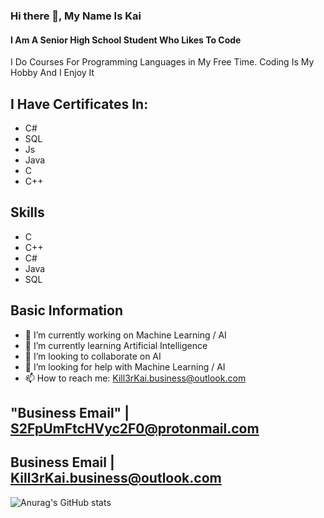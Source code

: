 ### Hi there 👋, My Name Is Kai
#### I Am A Senior High School Student Who Likes To Code
I Do Courses For Programming Languages in My Free Time.
Coding Is My Hobby And I Enjoy It
## I Have Certificates In:
* C#
* SQL
* Js
* Java
* C
* C++
## Skills 
* C
* C++
* C#
* Java
* SQL 
## Basic Information
- 🔭 I’m currently working on Machine Learning / AI 
- 🌱 I’m currently learning Artificial Intelligence 
- 👯 I’m looking to collaborate on AI 
- 🤔 I’m looking for help with Machine Learning / AI 
- 📫 How to reach me: Kill3rKai.business@outlook.com

## "Business Email" |  S2FpUmFtcHVyc2F0@protonmail.com
## Business Email | Kill3rKai.business@outlook.com
![Anurag's GitHub stats](https://github-readme-stats.vercel.app/api?username=Kill3rKai&show_icons=true&theme=dark)
